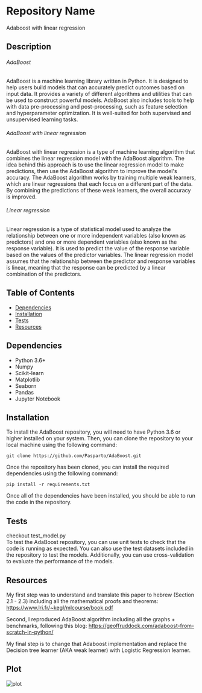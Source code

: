 # Repository Name
Adaboost with linear regression

## Description
###### AdaBoost
AdaBoost is a machine learning library written in Python. It is designed to help users build models that can accurately predict outcomes based on input data. It provides a variety of different algorithms and utilities that can be used to construct powerful models. AdaBoost also includes tools to help with data pre-processing and post-processing, such as feature selection and hyperparameter optimization. It is well-suited for both supervised and unsupervised learning tasks.

###### AdaBoost with linear regression
AdaBoost with linear regression is a type of machine learning algorithm that combines the linear regression model with the AdaBoost algorithm. The idea behind this approach is to use the linear regression model to make predictions, then use the AdaBoost algorithm to improve the model's accuracy. The AdaBoost algorithm works by training multiple weak learners, which are linear regressions that each focus on a different part of the data. By combining the predictions of these weak learners, the overall accuracy is improved.

###### Linear regression
Linear regression is a type of statistical model used to analyze the relationship between one or more independent variables (also known as predictors) and one or more dependent variables (also known as the response variable). It is used to predict the value of the response variable based on the values of the predictor variables. The linear regression model assumes that the relationship between the predictor and response variables is linear, meaning that the response can be predicted by a linear combination of the predictors.

## Table of Contents
- [Dependencies](#Dependencies)
- [Installation](#installation)
- [Tests](#tests)
- [Resources](#Resources)


## Dependencies
- Python 3.6+
- Numpy
- Scikit-learn
- Matplotlib
- Seaborn
- Pandas
- Jupyter Notebook

## Installation
To install the AdaBoost repository, you will need to have Python 3.6 or higher installed on your system. Then, you can clone the repository to your local machine using the following command:

```
git clone https://github.com/Pasparto/AdaBoost.git
```

Once the repository has been cloned, you can install the required dependencies using the following command:

```
pip install -r requirements.txt
```

Once all of the dependencies have been installed, you should be able to run the code in the repository.


## Tests
checkout test_model.py \
To test the AdaBoost repository, you can use unit tests to check that the code is running as expected. You can also use the test datasets included in the repository to test the models. Additionally, you can use cross-validation to evaluate the performance of the models.

## Resources
My first step was to understand and translate this paper to hebrew (Section 2.1 - 2.3) including all the mathematical proofs and theorems:
https://www.lri.fr/~kegl/mlcourse/book.pdf

Second, I reproduced AdaBoost algorithm including all the graphs + benchmarks, following this blog:
https://geoffruddock.com/adaboost-from-scratch-in-python/

My final step is to change that Adaboost implementation and replace the Decision tree learner (AKA weak learner) with Logistic Regression learner.


## Plot
![plot](https://github.com/pasparto/AdaBoost-with-Linear-Regression/data/plot-weak-and-strong-learner.jpg?raw=true)
